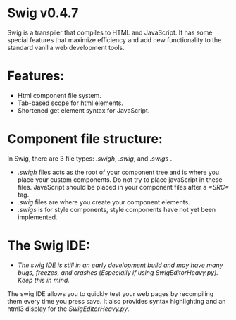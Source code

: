  # Swig v0.4.7
 Swig is a transpiler that compiles to HTML and JavaScript.  It has some special features that maximize efficiency and add new functionality to the standard vanilla web development tools.

 # Features:

 * Html component file system.
 * Tab-based scope for html elements.
 * Shortened get element syntax for JavaScript.

 # Component file structure:
In Swig, there are 3 file types: *.swigh*, *.swig*, and *.swigs* .

 * _.swigh_ files acts as the root of your component tree and is where you place your custom components. Do not try to place javaScript in these files.  JavaScript should be placed in your component files after a _=SRC=_ tag.
 * _.swig_ files are where you create your component elements.
 * _.swigs_ is for style components, style components have not yet been implemented.

 # The Swig IDE:

 * _The swig IDE is still in an early development build and may have many bugs, freezes, and crashes (Especially if using SwigEditorHeavy.py). Keep this in mind._

The swig IDE allows you to quickly test your web pages by recompiling them every time you press save. It also provides syntax highlighting and an html3 display for the _SwigEditorHeavy.py_.

